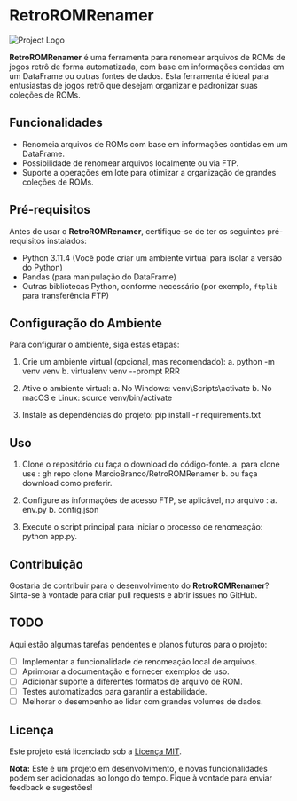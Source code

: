 # RetroROMRenamer

![Project Logo](link-para-uma-imagem-do-logo.png)

**RetroROMRenamer** é uma ferramenta para renomear arquivos de ROMs de jogos retrô de forma automatizada, com base em informações contidas em um DataFrame ou outras fontes de dados. Esta ferramenta é ideal para entusiastas de jogos retrô que desejam organizar e padronizar suas coleções de ROMs.

## Funcionalidades

- Renomeia arquivos de ROMs com base em informações contidas em um DataFrame.
- Possibilidade de renomear arquivos localmente ou via FTP.
- Suporte a operações em lote para otimizar a organização de grandes coleções de ROMs.


## Pré-requisitos

Antes de usar o **RetroROMRenamer**, certifique-se de ter os seguintes pré-requisitos instalados:

- Python 3.11.4 (Você pode criar um ambiente virtual para isolar a versão do Python)
- Pandas (para manipulação do DataFrame)
- Outras bibliotecas Python, conforme necessário (por exemplo, `ftplib` para transferência FTP)

## Configuração do Ambiente

Para configurar o ambiente, siga estas etapas:

1. Crie um ambiente virtual (opcional, mas recomendado):
    a. python -m venv venv
    b. virtualenv venv --prompt RRR

2. Ative o ambiente virtual:
    a. No Windows:
        venv\Scripts\activate
    b. No macOS e Linux:
        source venv/bin/activate

3. Instale as dependências do projeto:
    pip install -r requirements.txt

## Uso

1. Clone o repositório ou faça o download do código-fonte.
    a. para clone use : gh repo clone MarcioBranco/RetroROMRenamer
    b. ou faça download como preferir.
2. Configure as informações de acesso FTP, se aplicável, no arquivo : 
    a. env.py 
    b. config.json

3. Execute o script principal para iniciar o processo de renomeação: 
    python app.py.


## Contribuição
Gostaria de contribuir para o desenvolvimento do **RetroROMRenamer**? Sinta-se à vontade para criar pull requests e abrir issues no GitHub.

## TODO
Aqui estão algumas tarefas pendentes e planos futuros para o projeto:
- [ ] Implementar a funcionalidade de renomeação local de arquivos.
- [ ] Aprimorar a documentação e fornecer exemplos de uso.
- [ ] Adicionar suporte a diferentes formatos de arquivo de ROM.
- [ ] Testes automatizados para garantir a estabilidade.
- [ ] Melhorar o desempenho ao lidar com grandes volumes de dados.

## Licença

Este projeto está licenciado sob a [Licença MIT](LICENSE).

**Nota:** Este é um projeto em desenvolvimento, e novas funcionalidades podem ser adicionadas ao longo do tempo. Fique à vontade para enviar feedback e sugestões!